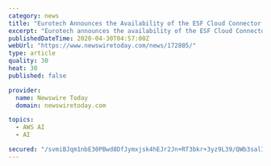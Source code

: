 ```yaml
---
category: news
title: "Eurotech Announces the Availability of the ESF Cloud Connector for AWS IoT Core"
excerpt: "Eurotech announces the availability of the ESF Cloud Connector for AWS IoT Core - Eurotech.com. ETH: MI Distribution / Indexing: [+] / [Company listed above is a registered member of our network. Cont"
publishedDateTime: 2020-04-30T04:57:00Z
webUrl: "https://www.newswiretoday.com/news/172805/"
type: article
quality: 30
heat: 30
published: false

provider:
  name: Newswire Today
  domain: newswiretoday.com

topics:
  - AWS AI
  - AI

secured: "/svmiBJqm1nbE30PBwd8DfJymxjsk4hEJr2Jn+RT3bkr+3yz9L39/QWb3salI/U7f7T93XztGxw3gTV51mzGULZcm9fHaQ6BNUauwX0DNkgz0qXLcSYx3Ob7bf3BfxNI/+Knv5JEs+sS6gSnvNaUpKZTmRoKfm5mG1IGnEF09PRFZcamVOPyA/y7BJAv8x3I8FhFu5MD4IBJRFLxhOTNSo5PtVDAkj4DtWPf/BWY4E+r/2QmOmcjE3Ye602NvnU7WcuMhHu5AWyt0ckMB+GGffe7z2w5ZkrqBoWzVQkoJzVMqo1DUJp91KcUsCod2A/3KuiFZDV6EOn3dUhbH9pewKpr2kEgRwuQRfu1Y61FH87Zn+53k9/p6HVUI3v25BdZqdwA9PWi76yZok+WhaSDESt8mi/69Sm1luw5Ck5vdDtV/ZnSKFbNLz6588fM5D0dcCLzaBCLfLGdAFATus0Cc1h7ayZy2Nl+qDf0tPnwb0s=;nkrbnI0wcYBh8epijd2HHg=="
---
```


